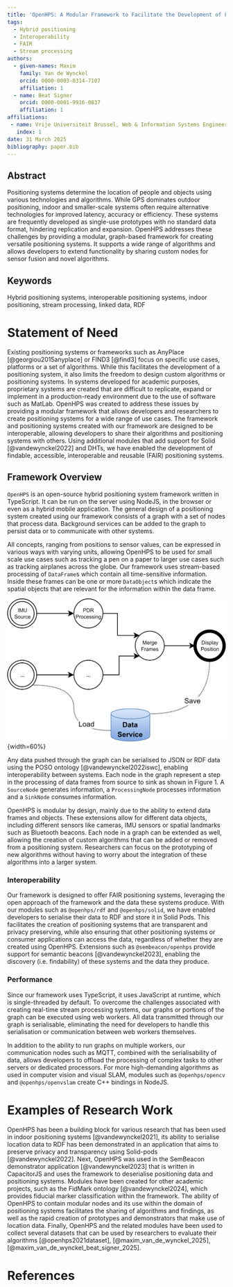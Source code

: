 ```yaml
---
title: 'OpenHPS: A Modular Framework to Facilitate the Development of FAIR Positioning Systems'
tags:
  - Hybrid positioning
  - Interoperability
  - FAIR
  - Stream processing
authors:
  - given-names: Maxim
    family: Van de Wynckel
    orcid: 0000-0003-0314-7107
    affiliation: 1
  - name: Beat Signer
    orcid: 0000-0001-9916-0837
    affiliation: 1
affiliations:
 - name: Vrije Universiteit Brussel, Web & Information Systems Engineer Lab, Brussels, Belgium
   index: 1
date: 31 March 2025
bibliography: paper.bib
---
```


## Abstract
Positioning systems determine the location of people and objects using various technologies and algorithms. While GPS dominates outdoor positioning, indoor and smaller-scale systems often require alternative technologies for improved latency, accuracy or efficiency. These systems are frequently developed as single-use prototypes with no standard data format, hindering replication and expansion. OpenHPS addresses these challenges by providing a modular, graph-based framework for creating versatile positioning systems. It supports a wide range of algorithms and allows developers to extend functionality by sharing custom nodes for sensor fusion and novel algorithms.

## Keywords
Hybrid positioning systems, interoperable positioning systems, indoor positioning, stream processing, linked data, RDF

# Statement of Need
Existing positioning systems or frameworks such as AnyPlace [@georgiou2015anyplace] or FIND3 [@find3] focus on specific use cases, platforms or a set of algorithms. While this facilitates the development of a positioning system, it also limits the freedom to design custom algorithms or positioning systems. In systems developed for academic purposes, proprietary systems are created that are difficult to replicate, expand or implement in a production-ready environment due to the use of software such as MatLab. OpenHPS was created to address these issues by providing a modular framework that allows developers and researchers to create positioning systems for a wide range of use cases. The framework and positioning systems created with our framework are designed to be interoperable, allowing developers to share their algorithms and positioning systems with others. Using additional modules that add support for Solid [@vandewynckel2022] and DHTs, we have enabled the development of findable, accessible, interoperable and reusable (FAIR) positioning systems.

## Framework Overview
`OpenHPS` is an open-source hybrid positioning system framework written in TypeScript. It can be run on the server using NodeJS, in the browser or even as a hybrid mobile application. The general design of a positioning system created using our framework consists of a graph with a set of nodes that process data. Background services can be added to the graph to persist data or to communicate with other systems.

All concepts, ranging from positions to sensor values, can be expressed in various ways with varying units, allowing OpenHPS to be used for small scale use cases such as tracking a pen on a paper to larger use cases such as tracking airplanes across the globe. Our framework uses stream-based processing of `DataFrame`s which contain all time-sensitive information. Inside these frames can be one or more `DataObject`s which indicate the spatial objects that are relevant for the information within the data frame.

![OpenHPS graph of a positioning system](images/openhps-example-2.png){width=60%}

Any data pushed through the graph can be serialised to JSON or RDF data using the POSO ontology [@vandewynckel2022iswc], enabling interoperability between systems. Each node in the graph represent a step in the processing of data frames from source to sink as shown in Figure 1. A `SourceNode` generates information, a `ProcessingNode` processes information and a `SinkNode` consumes information.

OpenHPS is modular by design, mainly due to the ability to extend data frames and objects. These extensions allow for different data objects, including different sensors like cameras, IMU sensors or spatial landmarks such as Bluetooth beacons. Each node in a graph can be extended as well, allowing the creation of custom algorithms that can be added or removed from a positioning system. Researchers can focus on the prototyping of new algorithms without having to worry about the integration of these algorithms into a larger system.

### Interoperability
Our framework is designed to offer FAIR positioning systems, leveraging the open approach of the framework and the data these systems produce. With our modules such as `@openhps/rdf` and `@openhps/solid`, we have enabled developers to serialise their data to RDF and store it in Solid Pods. This facilitates the creation of positioning systems that are transparent and privacy preserving, while also ensuring that other positioning systems or consumer applications can access the data, regardless of whether they are created using OpenHPS. Extensions such as `@sembeacon/openhps` provide support for semantic beacons [@vandewynckel2023], enabling the discovery (i.e. findability) of these systems and the data they produce. 

### Performance
Since our framework uses TypeScript, it uses JavaScript at runtime, which is single-threaded by default. To overcome the challenges associated with creating real-time stream processing systems, our graphs or portions of the graph can be executed using web workers. All data transmitted through our graph is serialisable, eliminating the need for developers to handle this serialisation or communication between web workers themselves.

In addition to the ability to run graphs on multiple workers, our communication nodes such as MQTT, combined with the serialisability of data, allows developers to offload the processing of complex tasks to other servers or dedicated processors. For more high-demanding algorithms as used in computer vision and visual SLAM, modules such as `@openhps/opencv` and `@openhps/openvslam` create C++ bindings in NodeJS.

# Examples of Research Work
OpenHPS has been a building block for various research that has been used in indoor positioning systems [@vandewynckel2021], its ability to serialise location data to RDF has been demonstrated in an application that aims to preserve privacy and transparency using Solid-pods [@vandewynckel2022]. Next, OpenHPS was used in the SemBeacon demonstrator application [@vandewynckel2023] that is written in CapacitorJS and uses the framework to deserialise positioning data and positioning systems. Modules have been created for other academic projects, such as the FidMark ontology [@vandewynckel2024], which provides fiducial marker classification within the framework. The ability of OpenHPS to contain modular nodes and its use within the domain of positioning systems facilitates the sharing of algorithms and findings, as well as the rapid creation of prototypes and demonstrators that make use of location data. Finally, OpenHPS and the related modules have been used to collect several datasets that can be used by researchers to evaluate their algorithms [@openhps2021dataset], [@maxim_van_de_wynckel_2025], [@maxim_van_de_wynckel_beat_signer_2025]. 

# References
